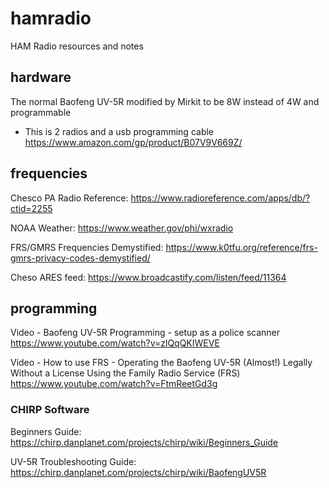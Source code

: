 # hamradio
HAM Radio resources and notes


## hardware

The normal Baofeng UV-5R modified by Mirkit to be 8W instead of 4W and programmable
- This is 2 radios and a usb programming cable https://www.amazon.com/gp/product/B07V9V669Z/

## frequencies

Chesco PA Radio Reference: https://www.radioreference.com/apps/db/?ctid=2255

NOAA Weather: https://www.weather.gov/phi/wxradio

FRS/GMRS Frequencies Demystified: https://www.k0tfu.org/reference/frs-gmrs-privacy-codes-demystified/

Cheso ARES feed: https://www.broadcastify.com/listen/feed/11364

## programming

Video - Baofeng UV-5R Programming - setup as a police scanner https://www.youtube.com/watch?v=zlQqQKIWEVE 

Video - How to use FRS - Operating the Baofeng UV-5R (Almost!) Legally Without a License Using the Family Radio Service (FRS) https://www.youtube.com/watch?v=FtmReetGd3g

### CHIRP Software

Beginners Guide: https://chirp.danplanet.com/projects/chirp/wiki/Beginners_Guide

UV-5R Troubleshooting Guide: https://chirp.danplanet.com/projects/chirp/wiki/BaofengUV5R


